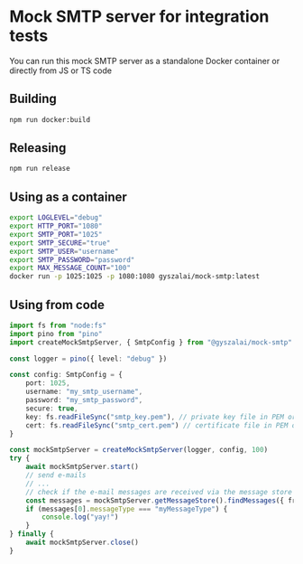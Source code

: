# Mock SMTP server for integration tests

You can run this mock SMTP server as a standalone Docker container or directly from JS or TS code

## Building

```bash
npm run docker:build
```

## Releasing

```bash
npm run release
```

## Using as a container

```bash
export LOGLEVEL="debug"
export HTTP_PORT="1080"
export SMTP_PORT="1025"
export SMTP_SECURE="true"
export SMTP_USER="username"
export SMTP_PASSWORD="password"
export MAX_MESSAGE_COUNT="100"
docker run -p 1025:1025 -p 1080:1080 gyszalai/mock-smtp:latest
```

## Using from code

```ts
import fs from "node:fs"
import pino from "pino"
import createMockSmtpServer, { SmtpConfig } from "@gyszalai/mock-smtp"

const logger = pino({ level: "debug" })

const config: SmtpConfig = {
    port: 1025,
    username: "my_smtp_username",
    password: "my_smtp_password",
    secure: true,
    key: fs.readFileSync("smtp_key.pem"), // private key file in PEM or DER format
    cert: fs.readFileSync("smtp_cert.pem") // certificate file in PEM or DER format
}

const mockSmtpServer = createMockSmtpServer(logger, config, 100)
try {
    await mockSmtpServer.start()
    // send e-mails
    // ...
    // check if the e-mail messages are received via the message store API
    const messages = mockSmtpServer.getMessageStore().findMessages({ from: "someone@something.com" }, 1, true)
    if (messages[0].messageType === "myMessageType") {
        console.log("yay!")
    }
} finally {
    await mockSmtpServer.close()
}
```
